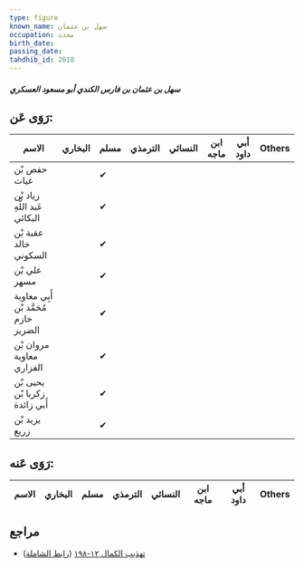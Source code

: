 ```yaml
---
type: figure
known_name: سهل بن عثمان
occupation: محدث
birth_date:
passing_date:
tahdhib_id: 2618
---
```

##### سهل بن عثمان بن فارس الكندي أبو مسعود العسكري

## رَوَى عَن:
| الاسم                                 | البخاري | مسلم | الترمذي | النسائي | ابن ماجه | أبي داود | Others |
| ------------------------------------- | ------- | ---- | ------- | ------- | -------- | -------- | ------ |
| حفص بْن غياث                          |         | ✔    |         |         |          |          |        |
| زياد بْن عَبد اللَّهِ البكائي         |         | ✔    |         |         |          |          |        |
| عقبة بْن خالد السكوني                 |         | ✔    |         |         |          |          |        |
| علي بْن مسهر                          |         | ✔    |         |         |          |          |        |
| أَبِي معاوية مُحَمَّد بْن خازم الضرير |         | ✔    |         |         |          |          |        |
| مروان بْن معاوية الفزاري              |         | ✔    |         |         |          |          |        |
| يحيى بْن زكريا بْن أَبي زائدة         |         | ✔    |         |         |          |          |        |
| يزيد بْن زريع                         |         | ✔    |         |         |          |          |        |
## رَوَى عَنه:
| الاسم | البخاري | مسلم | الترمذي | النسائي | ابن ماجه | أبي داود | Others |
| ----- | ------- | ---- | ------- | ------- | -------- | -------- | ------ |
## مراجع
- [تهذيب الكمال ١٢-١٩٨](obsidian://open?vault=Tahdhib-al-Kamal&file=Figures/٢٦١٨-سهل%20بن%20عثمان%20بن%20فارس%20الكندي%20أبو%20مسعود%20العسكري) ([رابط الشاملة](https://shamela.ws/book/3722/5971))